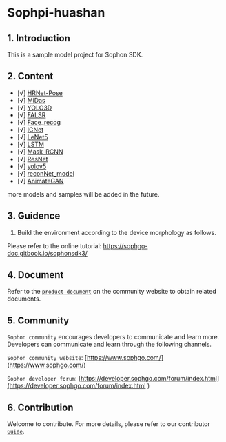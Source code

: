 # Sophpi-huashan      

<!-- ![GitHub stars](https://img.shields.io/github/stars/sophonplus/SophonSDKSample?style=social)  -->


## 1. Introduction  

This is a sample model project for Sophon SDK.  


## 2. Content 
- [√] [HRNet-Pose](./HRNet-Pose/) 
- [√] [MiDas](./MiDas/) 
- [√] [YOLO3D](./YOLO3D/)
- [√] [FALSR](./FALSR/)
- [√] [Face_recog](./Face_recog/)
- [√] [ICNet](./ICNet/)
- [√] [LeNet5](./LeNet5/)
- [√] [LSTM](./LSTM/)
- [√] [Mask_RCNN](./Mask_RCNN/)
- [√] [ResNet](./ResNet/)
- [√] [yolov5](./yolov5/)
- [√] [reconNet_model](./reconNet_model/)
- [√] [AnimateGAN](./AnimateGAN/)

more models and samples will be added in the future.  


## 3. Guidence  

1. Build the environment according to the device morphology as follows. 


Please refer to the online tutorial: https://sophgo-doc.gitbook.io/sophonsdk3/  


## 4. Document  

Refer to the [`product document`](https://developer.sophon.cn/site/index/document/all/all.html) on the community website to obtain related documents.

## 5. Community 
  

`Sophon community` encourages developers to communicate and learn more. Developers can communicate and learn through the following channels.  

`Sophon community website`: [https://www.sophgo.com/](https://www.sophgo.com/)

`Sophon developer forum`: [https://developer.sophgo.com/forum/index.html](https://developer.sophgo.com/forum/index.html )  

## 6. Contribution  


Welcome to contribute. For more details, please refer to our contributor [`Guide`](https://github.com/sophon-ai-algo/examples/blob/3.0.0/CONTRIBUTING_CN.md).
